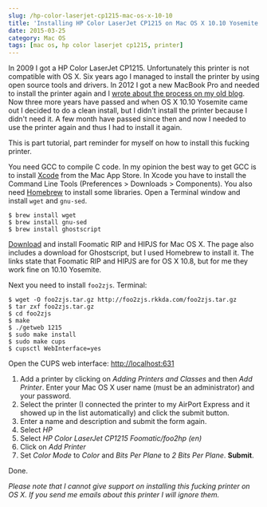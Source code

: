 ```yaml
---
slug: /hp-color-laserjet-cp1215-mac-os-x-10-10
title: 'Installing HP Color LaserJet CP1215 on Mac OS X 10.10 Yosemite'
date: 2015-03-25
category: Mac OS
tags: [mac os, hp color laserjet cp1215, printer]
---
```


In 2009 I got a HP Color LaserJet CP1215. Unfortunately this printer is not compatible with OS X. Six years ago I managed to install the printer by using open source tools and drivers. In 2012 I got a new MacBook Pro and needed to install the printer again and I [wrote about the process on my old blog](http://webadventures.at/2012/06/10/hp-cp1215-osx/). Now three more years have passed and when OS X 10.10 Yosemite came out I decided to do a clean install, but I didn't install the printer because I didn't need it. A few month have passed since then and now I needed to use the printer again and thus I had to install it again.

This is part tutorial, part reminder for myself on how to install this fucking printer.

You need GCC to compile C code. In my opinion the best way to get GCC is to install [Xcode](http://itunes.apple.com/at/app/xcode/id497799835?mt=12) from the Mac App Store. In Xcode you have to install the Command Line Tools (Preferences > Downloads > Components).
You also need [Homebrew](http://mxcl.github.com/homebrew/) to install some libraries.
Open a Terminal window and install `wget` and `gnu-sed`.

```shell
$ brew install wget
$ brew install gnu-sed
$ brew install ghostscript
```

[Download](http://www.linuxfoundation.org/collaborate/workgroups/openprinting/macosx/hpijs) and install Foomatic RIP and HIPJS for Mac OS X. The page also includes a download for Ghostscript, but I used Homebrew to install it. The links state that Foomatic RIP and HIPJS are for OS X 10.8, but for me they work fine on 10.10 Yosemite.

Next you need to install `foo2zjs`. Terminal:

```shell
$ wget -O foo2zjs.tar.gz http://foo2zjs.rkkda.com/foo2zjs.tar.gz
$ tar zxf foo2zjs.tar.gz
$ cd foo2zjs
$ make
$ ./getweb 1215
$ sudo make install
$ sudo make cups
$ cupsctl WebInterface=yes
```

Open the CUPS web interface: [http://localhost:631](http://localhost:631)

1. Add a printer by clicking on _Adding Printers and Classes_ and then _Add Printer_. Enter your Mac OS X user name (must be an administrator) and your password.
2. Select the printer (I connected the printer to my AirPort Express and it showed up in the list automatically) and click the submit button.
3. Enter a name and description and submit the form again.
4. Select _HP_
5. Select _HP Color LaserJet CP1215 Foomatic/foo2hp (en)_
6. Click on _Add Printer_
7. Set _Color Mode_ to _Color_ and _Bits Per Plane_ to _2 Bits Per Plane_. **Submit**.

Done.

_Please note that I cannot give support on installing this fucking printer on OS X. If you send me emails about this printer I will ignore them._
